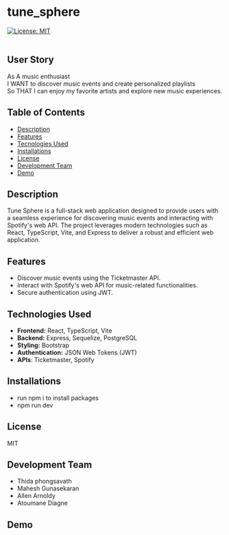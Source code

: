 # tune_sphere
[![License: MIT](https://img.shields.io/badge/License-MIT-yellow.svg)](https://opensource.org/licenses/MIT)
<br><br>

## User Story
As A music enthusiast<br>
I WANT to discover music events and create personalized playlists<br> 
So THAT I can enjoy my favorite artists and explore new music experiences.<br>

## Table of Contents
* [Description](#description)
* [Features](#features)
* [Tecnologies Used](#tecnologies-used)
* [Installations](#installations)
* [License](#license)
* [Development Team](#development-team)
* [Demo](#demo)
  <br>

  
## Description
Tune Sphere is a full-stack web application designed to provide users with a seamless experience for discovering music events and interacting with Spotify's web API. The project leverages modern technologies such as React, TypeScript, Vite, and Express to deliver a robust and efficient web application.

## Features
- Discover music events using the Ticketmaster API.
- Interact with Spotify's web API for music-related functionalities.
- Secure authentication using JWT.
 
## Technologies Used
- **Frontend:** React, TypeScript, Vite
- **Backend:** Express, Sequelize, PostgreSQL
- **Styling:** Bootstrap
- **Authentication:** JSON Web Tokens (JWT)
- **APIs**: Ticketmaster, Spotify

## Installations
- run npm i to install packages
- npm run dev

## License
MIT

## Development Team
- Thida phongsavath
- Mahesh Gunasekaran
- Allen Arnoldy
- Atoumane Diagne

## Demo






